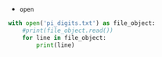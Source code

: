 - `open`

```python
with open('pi_digits.txt') as file_object:
    #print(file_object.read())
    for line in file_object:
        print(line) 
```